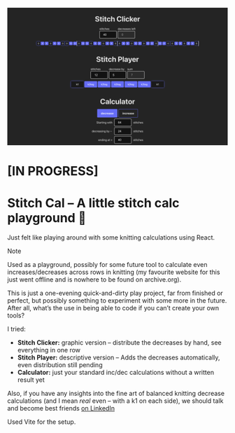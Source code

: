 ![Screenshot of Wiebke’s Stitch Cal experiments](https://raw.githubusercontent.com/fraulueneburg/stitch-cal/refs/heads/main/public/img/screenshot.png)

# [IN PROGRESS]

# Stitch Cal – A little stitch calc playground 📏

Just felt like playing around with some knitting calculations using React.

> [!NOTE]
> Used as a playground, possibly for some future tool to calculate even increases/decreases across rows in knitting (my favourite website for this just went offline and is nowhere to be found on archive.org).

This is just a one-evening quick-and-dirty play project, far from finished or perfect, but possibly something to experiment with some more in the future.
After all, what’s the use in being able to code if you can’t create your own tools?

I tried:

- **Stitch Clicker:** graphic version – distribute the decreases by hand, see everything in one row
- **Stitch Player:** descriptive version – Adds the decreases automatically, even distribution still pending
- **Calculator:** just your standard inc/dec calculations without a written result yet

Also, if you have any insights into the fine art of balanced knitting decrease calculations (and I mean _real_ even – with a k1 on each side), we should talk and become best friends [on LinkedIn](https://www.linkedin.com/in/fraulueneburg/)

Used Vite for the setup.
